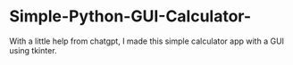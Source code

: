 # Simple-Python-GUI-Calculator-
With a little help from chatgpt, I made this simple calculator app with a GUI using tkinter.

